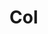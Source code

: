<!--
 * @Author: zhang_gen_yuan
 * @Date: 2022-09-11 19:02:06
 * @LastEditTime: 2022-09-11 19:02:10
 * @Descripttion: 
-->
# Col